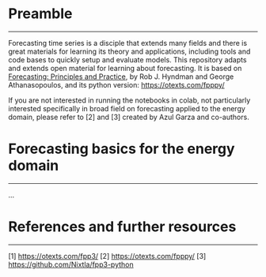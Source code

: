 # Preamble #
------------
Forecasting time series is a disciple that extends many fields and there is great materials for learning its theory and applications, including tools and code bases to quickly setup and evaluate models. This repository adapts and extends open material for learning about forecasting. It is based on [Forecasting: Principles and Practice](https://otexts.com/fpp3/), by Rob J. Hyndman and George Athanasopoulos, and its python version: https://otexts.com/fpppy/ 

If you are not interested in running the notebooks in colab, not particularly interested specifically in broad field on forecasting applied to the energy domain, please refer to [2] and [3] created by Azul Garza and co-authors. 

# Forecasting basics for the energy domain #
--------------------------------------------

... 

# References and further resources # 
------------------------------------

[1] https://otexts.com/fpp3/
[2] https://otexts.com/fpppy/
[3] https://github.com/Nixtla/fpp3-python
